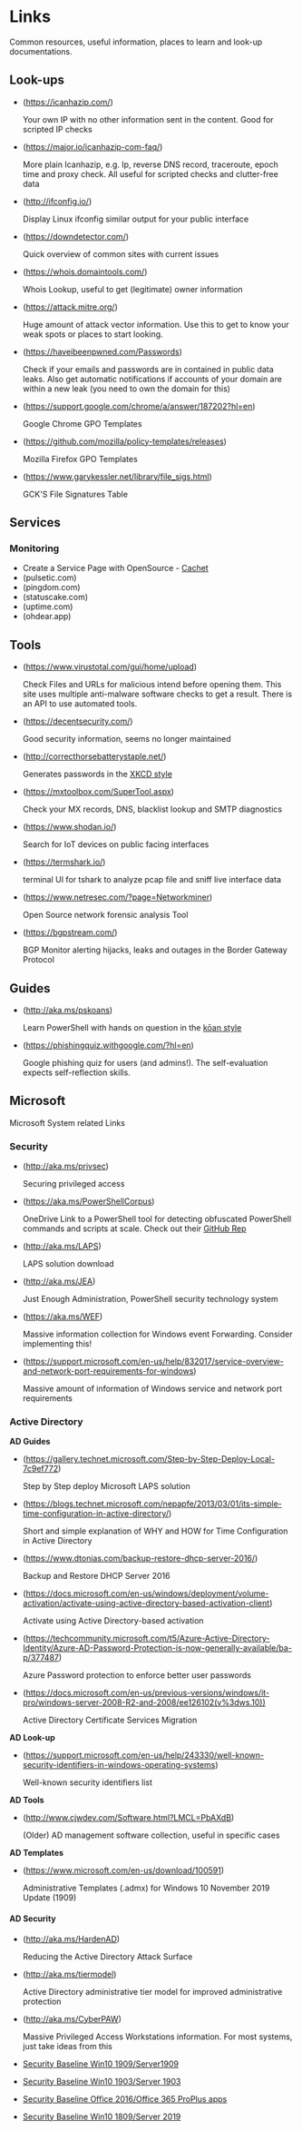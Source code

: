 # Links
Common resources, useful information, places to learn and look-up documentations.

## Look-ups
* (https://icanhazip.com/)
  
  Your own IP with no other information sent in the content. Good for scripted IP checks
* (https://major.io/icanhazip-com-faq/)
  
  More plain Icanhazip, e.g. Ip, reverse DNS record, traceroute, epoch time and proxy check. All useful for scripted checks and clutter-free data
* (http://ifconfig.io/)
  
  Display Linux ifconfig similar output for your public interface
* (https://downdetector.com/)
  
  Quick overview of common sites with current issues
* (https://whois.domaintools.com/)
  
  Whois Lookup, useful to get (legitimate) owner information 
* (https://attack.mitre.org/)
  
  Huge amount of attack vector information. Use this to get to know your weak spots or places to start looking.
* (https://haveibeenpwned.com/Passwords)
  
  Check if your emails and passwords are in contained in public data leaks. Also get automatic notifications if accounts of your domain are within a new leak (you need to own the domain for this)
* (https://support.google.com/chrome/a/answer/187202?hl=en)
  
  Google Chrome GPO Templates
* (https://github.com/mozilla/policy-templates/releases)
  
  Mozilla Firefox GPO Templates
* (https://www.garykessler.net/library/file_sigs.html)
  
  GCK'S File Signatures Table

## Services
### Monitoring
* Create a Service Page with OpenSource - [Cachet](https://cachethq.io/ )
* (pulsetic.com)
* (pingdom.com)
* (statuscake.com)
* (uptime.com)
* (ohdear.app)

## Tools
* (https://www.virustotal.com/gui/home/upload)
  
  Check Files and URLs for malicious intend before opening them. This site uses multiple anti-malware software checks to get a result. There is an API to use automated tools.
* (https://decentsecurity.com/)
  
  Good security information, seems no longer maintained
* (http://correcthorsebatterystaple.net/)
  
  Generates passwords in the [XKCD style](http://xkcd.com/936/)
* (https://mxtoolbox.com/SuperTool.aspx)
  
  Check your MX records, DNS, blacklist lookup and SMTP diagnostics
* (https://www.shodan.io/)
  
  Search for IoT devices on public facing interfaces
* (https://termshark.io/)
  
  terminal UI for tshark to analyze pcap file and sniff live interface data
* (https://www.netresec.com/?page=Networkminer)
  
  Open Source network forensic analysis Tool
* (https://bgpstream.com/)
  
  BGP Monitor alerting hijacks, leaks and outages in the Border Gateway Protocol

## Guides
* (http://aka.ms/pskoans)
  
  Learn PowerShell with hands on question in the [kōan style](https://en.wikipedia.org/wiki/K%C5%8Dan)

* (https://phishingquiz.withgoogle.com/?hl=en)
  
  Google phishing quiz for users (and admins!). The self-evaluation expects self-reflection skills.

## Microsoft
Microsoft System related Links

### Security
* (http://aka.ms/privsec)
  
  Securing privileged access
* (https://aka.ms/PowerShellCorpus)
  
  OneDrive Link to a PowerShell tool for detecting obfuscated PowerShell commands and scripts at scale. Check out their [GitHub Rep](https://github.com/danielbohannon/Revoke-Obfuscation)
* (http://aka.ms/LAPS)

  LAPS solution download
* (http://aka.ms/JEA)
  
  Just Enough Administration, PowerShell security technology system
* (https://aka.ms/WEF)
  
  Massive information collection for Windows event Forwarding. Consider implementing this!
* (https://support.microsoft.com/en-us/help/832017/service-overview-and-network-port-requirements-for-windows)
  
  Massive amount of information of Windows service and network port requirements

### Active Directory
**AD Guides**
* (https://gallery.technet.microsoft.com/Step-by-Step-Deploy-Local-7c9ef772)
  
  Step by Step deploy Microsoft LAPS solution
* (https://blogs.technet.microsoft.com/nepapfe/2013/03/01/its-simple-time-configuration-in-active-directory/)
  
  Short and simple explanation of WHY and HOW for Time Configuration in Active Directory
* (https://www.dtonias.com/backup-restore-dhcp-server-2016/)

  Backup and Restore DHCP Server 2016
* (https://docs.microsoft.com/en-us/windows/deployment/volume-activation/activate-using-active-directory-based-activation-client)
  
  Activate using Active Directory-based activation
* (https://techcommunity.microsoft.com/t5/Azure-Active-Directory-Identity/Azure-AD-Password-Protection-is-now-generally-available/ba-p/377487)
  
  Azure Password protection to enforce better user passwords
* (https://docs.microsoft.com/en-us/previous-versions/windows/it-pro/windows-server-2008-R2-and-2008/ee126102(v%3dws.10))
  
  Active Directory Certificate Services Migration

**AD Look-up**
* (https://support.microsoft.com/en-us/help/243330/well-known-security-identifiers-in-windows-operating-systems)

  Well-known security identifiers list

**AD Tools**
* (http://www.cjwdev.com/Software.html?LMCL=PbAXdB)

  (Older) AD management software collection, useful in specific cases
  
**AD Templates**
* (https://www.microsoft.com/en-us/download/100591)

  Administrative Templates (.admx) for Windows 10 November 2019 Update (1909)
  
#### AD Security
* (http://aka.ms/HardenAD)
  
  Reducing the Active Directory Attack Surface
* (http://aka.ms/tiermodel)
  
  Active Directory administrative tier model for improved administrative protection
* (http://aka.ms/CyberPAW)

  Massive Privileged Access Workstations information. For most systems, just take ideas from this
* [Security Baseline Win10 1909/Server1909](https://techcommunity.microsoft.com/t5/Microsoft-Security-Baselines/Security-baseline-FINAL-for-Windows-10-v1909-and-Windows-Server/ba-p/1023093)
* [Security Baseline Win10 1903/Server 1903](https://blogs.technet.microsoft.com/secguide/2019/05/23/security-baseline-final-for-windows-10-v1903-and-windows-server-v1903/)
* [Security Baseline Office 2016/Office 365 ProPlus apps](https://blogs.technet.microsoft.com/secguide/2018/02/13/security-baseline-for-office-2016-and-office-365-proplus-apps-final/)

* [Security Baseline Win10 1809/Server 2019](https://blogs.technet.microsoft.com/secguide/2018/11/20/security-baseline-final-for-windows-10-v1809-and-windows-server-2019/)
